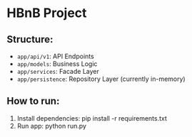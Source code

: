 # HBnB Project

## Structure:
- `app/api/v1`: API Endpoints
- `app/models`: Business Logic
- `app/services`: Facade Layer
- `app/persistence`: Repository Layer (currently in-memory)

## How to run:
1. Install dependencies:
    pip install -r requirements.txt
2. Run app:
    python run.py

